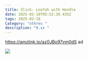 ```yaml
---
title: Slick- Loofah with Handle
date: 2025-02-18T05:52:39.435Z
tags: 2025-02-18
Category: "othres "
description: "9.xx "
---
```

<!--StartFragment-->

https://amzlink.to/az0JBo97vm0dS ad

<!--EndFragment-->

![](https://m.media-amazon.com/images/I/71h7TEgbghL._AC_SL1500_.jpg)

<!--EndFragment-->